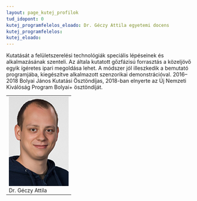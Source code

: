 ```yaml
---
layout: page_kutej_profilok
tud_idopont: 0
kutej_programfelelos_eloado: Dr. Géczy Attila egyetemi docens
kutej_programfelelos: 
kutej_eloado: 
---
```



Kutatását a felületszerelési technológiák speciális lépéseinek és alkalmazásának szenteli. Az általa kutatott gőzfázisú forrasztás a közeljövő egyik ígéretes ipari megoldása lehet. A módszer jól illeszkedik a bemutató programjába, kiegészítve alkalmazott szenzorikai demonstrációval. 2016–2018 Bolyai János Kutatási Ösztöndíjas, 2018-ban elnyerte az Új Nemzeti Kiválóság Program Bolyai+ ösztöndíját.

 <table class="picture">
<tr>
<td>

<div class="gallery">
    <img src="images/kutatok_Geczy_ETT.jpg" max-width="250" max-height="200">
  <div class="desc">Dr. Géczy Attila</div>
</div>

</td>
</tr>
</table>
